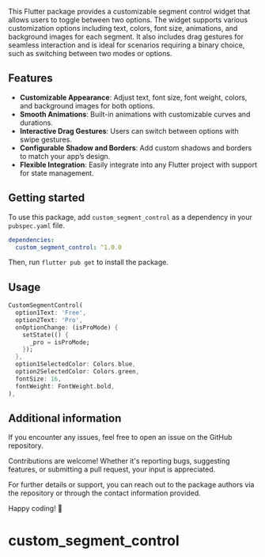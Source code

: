 <!--
This README describes the package. If you publish this package to pub.dev,
this README's contents appear on the landing page for your package.

For information about how to write a good package README, see the guide for
[writing package pages](https://dart.dev/guides/libraries/writing-package-pages).

For general information about developing packages, see the Dart guide for
[creating packages](https://dart.dev/guides/libraries/create-library-packages)
and the Flutter guide for
[developing packages and plugins](https://flutter.dev/developing-packages).
-->

This Flutter package provides a customizable segment control widget that allows users to toggle between two options. The widget supports various customization options including text, colors, font size, animations, and background images for each segment. It also includes drag gestures for seamless interaction and is ideal for scenarios requiring a binary choice, such as switching between two modes or options.

## Features

- **Customizable Appearance**: Adjust text, font size, font weight, colors, and background images for both options.
- **Smooth Animations**: Built-in animations with customizable curves and durations.
- **Interactive Drag Gestures**: Users can switch between options with swipe gestures.
- **Configurable Shadow and Borders**: Add custom shadows and borders to match your app’s design.
- **Flexible Integration**: Easily integrate into any Flutter project with support for state management.

## Getting started

To use this package, add `custom_segment_control` as a dependency in your `pubspec.yaml` file.

```yaml
dependencies:
  custom_segment_control: ^1.0.0
```

Then, run `flutter pub get` to install the package.

## Usage

```dart
CustomSegmentControl(
  option1Text: 'Free',
  option2Text: 'Pro',
  onOptionChange: (isProMode) {
    setState(() {
      _pro = isProMode;
    });
  },
  option1SelectedColor: Colors.blue,
  option2SelectedColor: Colors.green,
  fontSize: 16,
  fontWeight: FontWeight.bold,
),
```

## Additional information

If you encounter any issues, feel free to open an issue on the GitHub repository.

Contributions are welcome! Whether it's reporting bugs, suggesting features, or submitting a pull request, your input is appreciated.

For further details or support, you can reach out to the package authors via the repository or through the contact information provided.

Happy coding! 🚀

# custom_segment_control
